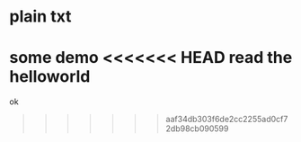 # plain txt
some demo
<<<<<<< HEAD
read the helloworld
=======
ok
>>>>>>> aaf34db303f6de2cc2255ad0cf72db98cb090599
